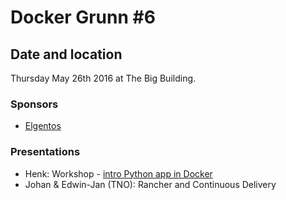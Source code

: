 # Docker Grunn #6

## Date and location

Thursday May 26th 2016 at The Big Building.

### Sponsors

* [Elgentos](https://elgentos.nl/)

### Presentations

* Henk: Workshop - [intro Python app in Docker](https://hbokh.github.io/post/2016/05/24/workshop-python-en-django-in-docker/)
* Johan & Edwin-Jan (TNO): Rancher and Continuous Delivery

